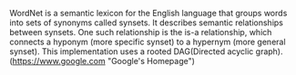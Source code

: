 WordNet is a semantic lexicon for the English language that groups words into sets of synonyms called synsets. It describes semantic relationships between synsets. One such relationship is the is-a relationship, which connects a hyponym (more specific synset) to a hypernym (more general synset). This implementation uses a rooted DAG(Directed acyclic graph).
(https://www.google.com "Google's Homepage")
